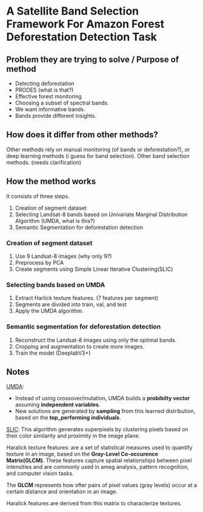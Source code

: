 # A Satellite Band Selection Framework For Amazon Forest Deforestation Detection Task

## Problem they are trying to solve / Purpose of method

- Detecting deforestation
- PRODES (what is that?)
- Effective forest monitoring
- Choosing a subset of spectral bands. 
- We want informative bands. 
- Bands provide different insights.


## How does it differ from other methods?

Other methods rely on manual monitoring (of bands or deforestation?), or deep learning methods (i guess for band selection).
Other band selection methods. (needs clarification)

## How the method works

It consists of three steps.
1. Creation of segment dataset
2. Selecting Landsat-8 bands based on Univariate Marginal Distribution Algorithm (UMDA, what is this?)
3. Semantic Segmentation for deforestation detection


### Creation of segment dataset

1. Use 9 Landsat-8 images (why only 9?)
2. Preprocess by PCA
3. Create segments using Simple Linear Iterative Clustering(SLIC)

### Selecting bands based on UMDA

1. Extract Harlick texture features. (7 features per segment)
2. Segments are divided into train, val, and test
3. Apply the UMDA algorithm.

### Semantic segmentation for deforestation detection

1. Reconstruct the Landsat-8 images using only the optimal bands.
2. Cropping and augmentation to create more images.
3. Train the model (DeeplabV3+)


## Notes

[UMDA](https://algorithmafternoon.com/probabilistic/univariate_marginal_distribution_algorithm/): 

- Instead of using crossover/mutation, UMDA builds a __probibilty vector__ assuming __independent variables__.
- New solutions are generated by __sampling__ from this learned distribution, based on the __top_performing individuals__.

[SLIC](https://darshita1405.medium.com/superpixels-and-slic-6b2d8a6e4f08): 
This algorithm generates superpixels by clustering pixels
based on their color similarity and proximity in the image plane.

Haralick texture features:
are a set of statistical measures used to quantify texture in an 
image, based on the __Gray-Level Co-occurence Matrix(GLCM)__.
These features capture spatial relationships between pixel 
intensities and are commonly used in ameg analysis, pattern 
recognition, and computer vision tasks.

The __GLCM__ represents how ofter pairs of pixel values
(gray levels) occur at a certain distance and orientation in an 
image.

Haralick features are derived from this matrix to characterize
textures.
